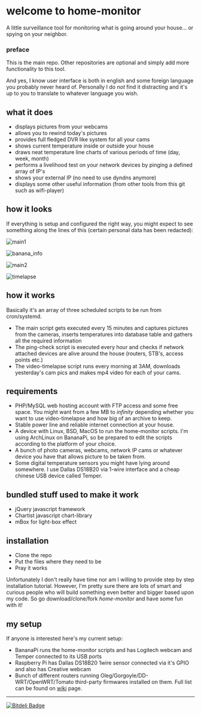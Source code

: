 # welcome to home-monitor
A little surveillance tool for monitoring what is going around your house... or spying on your neighbor.

### preface

This is the main repo. Other repositories are optional and simply add more functionality to this tool.

And yes, I know user interface is both in english and some foreign language you probably never heard of. Personally I do *not* find it distracting and it's up to you to translate to whatever language you wish.

## what it does

- displays pictures from your webcams
- allows you to rewind today's pictures
- provides full fledged DVR like system for all your cams
- shows current temperature inside or outside your house
- draws neat temperature line charts of various periods of time (day, week, month)
- performs a livelihood test on your network devices by pinging a defined array of IP's
- shows your external IP (no need to use dyndns anymore)
- displays some other useful information (from other tools from this git such as wifi-player)

## how it looks

If everything is setup and configured the right way, you might expect to see something along the lines of this (certain personal data has been redacted):

![main1](https://cloud.githubusercontent.com/assets/12605057/7812346/10857b9a-03ba-11e5-8b6f-8e3b9cffd6af.jpg)

![banana_info](https://cloud.githubusercontent.com/assets/12605057/7808582/fade089c-039c-11e5-9d86-2cceef768348.jpg)

![main2](https://cloud.githubusercontent.com/assets/12605057/7812347/108cc800-03ba-11e5-83e9-014ae8205eca.jpg)

![timelapse](https://cloud.githubusercontent.com/assets/12605057/7812493/541e0c04-03bb-11e5-9635-afdd67052452.jpg)

## how it works

Basically it's an array of three scheduled scripts to be run from cron/systemd.

* The main script gets executed every 15 minutes and captures pictures from the cameras, inserts temperatures into database table and gathers all the required information
* The ping-check script is executed every hour and checks if network attached devices are alive around the house (routers, STB's, access points etc.)
* The video-timelapse script runs every morning at 3AM, downloads yesterday's cam pics and makes mp4 video for each of your cams.

## requirements

- PHP/MySQL web hosting account with FTP access and some free space. You might want from a few MB to *infinity* depending whether you want to use video-timelapse and how big of an archive to keep.
- Stable power line and reliable internet connection at your house.
- A device with Linux, BSD, MacOS to run the home-monitor scripts. I'm using ArchLinux on BananaPi, so be prepared to edit the scripts according to the platform of your choice.
- A bunch of photo cameras, webcams, network IP cams or whatever device you have that allows picture to be taken from.
- Some digital temperature sensors you might have lying around somewhere. I use Dallas DS18B20 via 1-wire interface and a cheap chinese USB device called Temper.

## bundled stuff used to make it work

- jQuery javascript framework
- Chartist javascript chart-library
- mBox for light-box effect

## installation

* Clone the repo 
* Put the files where they need to be
* Pray it works

Unfortunately I don't really have time nor am I willing to provide step by step installation tutorial. However, I'm pretty sure there are lots of smart and curious people who will build something even better and bigger based upon my code. So go download/clone/fork *home-monitor* and have some fun with it!

## my setup

If anyone is interested here's my current setup:

* BananaPi runs the home-monitor scripts and has Logitech webcam and Temper connected to its USB ports
* Raspberry Pi has Dallas DS18B20 1wire sensor connected via it's GPIO and also has Creative webcam
* Bunch of different routers running Oleg/Gorgoyle/DD-WRT/OpenWRT/Tomato third-party firmwares installed on them. Full list can be found on [wiki](https://github.com/gedasm/home-monitor/wiki) page.

***

[![Bitdeli Badge](https://d2weczhvl823v0.cloudfront.net/gedasm/home-monitor/trend.png)](https://bitdeli.com/free "Bitdeli Badge")

